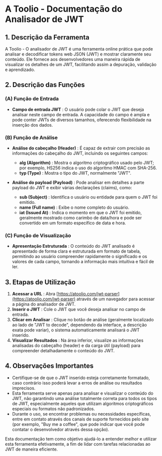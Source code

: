 # A Toolio - Documentação do Analisador de JWT

## 1. Descrição da Ferramenta

A Toolio - O analisador de JWT é uma ferramenta online prática que pode analisar e decodificar tokens web JSON (JWT) e mostrar claramente seu conteúdo. Ele fornece aos desenvolvedores uma maneira rápida de visualizar os detalhes de um JWT, facilitando assim a depuração, validação e aprendizado.

## 2. Descrição das Funções

### (A) Função de Entrada

* **Campo de entrada JWT** : O usuário pode colar o JWT que deseja analisar neste campo de entrada. A capacidade do campo é ampla e pode conter JWTs de diversos tamanhos, oferecendo flexibilidade na inserção dos dados.

### (B) Função de Análise

* **Análise do cabeçalho (Header)** : É capaz de extrair com precisão as informações do cabeçalho do JWT, incluindo os seguintes campos:
  * **alg (Algorithm)** : Mostra o algoritmo criptográfico usado pelo JWT; por exemplo, HS256 indica o uso do algoritmo HMAC com SHA-256.
  * **typ (Type)** : Mostra o tipo do JWT, normalmente "JWT".

* **Análise do payload (Payload)** : Pode analisar em detalhes a parte payload do JWT e exibir várias declarações (claims), como:
  * **sub (Subject)** : Identifica o usuário ou entidade para quem o JWT foi emitido.
  * **name (Full name)** : Exibe o nome completo do usuário.
  * **iat (Issued At)** : Indica o momento em que o JWT foi emitido, geralmente mostrado como carimbo de data/hora e pode ser convertido em um formato específico de data e hora.

### (C) Função de Visualização

* **Apresentação Estruturada** : O conteúdo do JWT analisado é apresentado de forma clara e estruturada em formato de tabela, permitindo ao usuário compreender rapidamente o significado e os valores de cada campo, tornando a informação mais intuitiva e fácil de ler.

## 3. Etapas de Utilização

1. **Acessar a URL** : Abra [https://atoolio.com/jwt-parser](https://atoolio.com/jwt-parser) através de um navegador para acessar a página do analisador de JWT.
2. **Inserir o JWT** : Cole o JWT que você deseja analisar no campo de entrada.
3. **Clicar em Analisar** : Clique no botão de análise (geralmente localizado ao lado de "JWT to decode", dependendo da interface, a descrição exata pode variar), o sistema automaticamente analisará o JWT inserido.
4. **Visualizar Resultados** : Na área inferior, visualize as informações analisadas do cabeçalho (header) e da carga útil (payload) para compreender detalhadamente o conteúdo do JWT.

## 4. Observações Importantes

* Certifique-se de que o JWT inserido esteja corretamente formatado, caso contrário isso poderá levar a erros de análise ou resultados imprecisos.
* Esta ferramenta serve apenas para analisar e visualizar o conteúdo do JWT, não garantindo uma análise totalmente correta para todos os tipos de JWT, especialmente aqueles que utilizam algoritmos criptográficos especiais ou formatos não padronizados.
* Durante o uso, se encontrar problemas ou necessidades específicas, entre em contato através dos canais de suporte fornecidos pelo site (por exemplo, "Buy me a coffee", que pode indicar que você pode contatar o desenvolvedor através dessa opção).

Esta documentação tem como objetivo ajudá-lo a entender melhor e utilizar esta ferramenta efetivamente, a fim de lidar com tarefas relacionadas ao JWT de maneira eficiente.